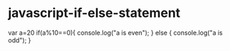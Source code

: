 # javascript-if-else-statement

var a=20
if(a%10==0){
console.log("a is even");
}
else {
console.log("a is odd");
}
